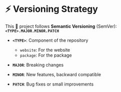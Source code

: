 # ⚡ Versioning Strategy

This 🔦 project follows **Semantic Versioning** (SemVer): **`<TYPE>.MAJOR.MINOR.PATCH`**

- **`<TYPE>`**: Component of the repository

  - `website`: For the website
  - `package`: For the package

- **`MAJOR`**: Breaking changes
- **`MINOR`**: New features, backward compatible
- **`PATCH`**: Bug fixes or small improvements
